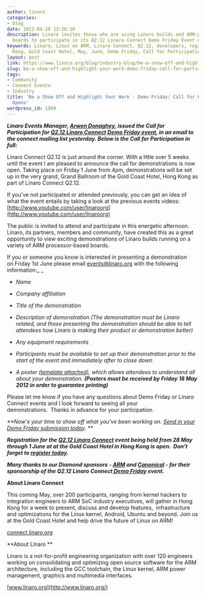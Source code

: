 ```yaml
---
author: linaro
categories:
- blog
date: 2012-04-20 13:28:10
description: Linaro invites those who are using Linaro builds and ARM-processor based
  boards to participate in its Q2.12 Linaro Connect Demo Friday Event on 1 June 2012.
keywords: Linaro, Linux on ARM, Linaro Connect, Q2.12, developers, registration, Hong
  Kong, Gold Coast Hotel, May, June, Demo Friday, Call for Participation
layout: post
link: https://www.linaro.org/blog/industry-blog/be-a-show-off-and-highlight-your-work-demo-friday-call-for-participation-opens/
slug: be-a-show-off-and-highlight-your-work-demo-friday-call-for-participation-opens
tags:
- Community
- Connect Events
- Industry
title: 'Be a Show Off and Highlight Your Work - Demo Friday: Call for Participation
  Opens'
wordpress_id: 1569
---
```


_**Linaro Events Manager, [Arwen Donaghey](/about/), issued the Call for Participation for [Q2.12 Linaro Connect](http://connect.linaro.org/resources/) [Demo Friday event](/blog/be-a-show-off-and-highlight-your-work-demo-friday-call-for-participation-opens/), in an email to the connect mailing list yesterday. Below is the Call for Participation in full:**_


Linaro Connect Q2.12 is just around the corner. With a little over 5 weeks until the event I am pleased to announce the call for demonstrations is now open. Taking place on Friday 1 June from 4pm, demonstrations will be set up in the very grand, Grand Ballroom of the Gold Coast Hotel, Hong Kong as part of Linaro Connect Q2.12.

If you’ve not participated or attended previously, you can get an idea of what the event entails by taking a look at the previous events videos: [http://www.youtube.com/user/linaroorg](http://www.youtube.com/user/linaroorg)

The public is invited to attend and participate in this energetic afternoon.  Linaro, its partners, members and community, have created this as a great opportunity to view exciting demonstrations of Linaro builds running on a variety of ARM processor-based boards.


If you or someone you know is interested in presenting a demonstration on Friday 1st June please email [events@linaro.org](mailto:events@linaro.org) with the following information:_ _


  * _Name_

  * _Company affiliation_


  * _Title of the demonstration_


  * _Description of demonstration (The demonstration must be Linaro related, and those presenting the demonstration should be able to tell attendees how Linaro is making their product or demonstration better)_


  * _Any equipment requirements_


  * _Participants must be available to set up their demonstration prior to the start of the event and immediately after to close down_


  * _A poster [(template attached)](/assets/pdf/Demo-Friday-Poster-Template_HK.odp), which allows attendees to understand all about your demonstration. **(Posters must be received by Friday 18 May 2012 in order to guarantee printing)**_


Please let me know if you have any questions about Demo Friday or Linaro Connect events and I look forward to seeing all your demonstrations.  Thanks in advance for your participation.


_**Now's your time to show off what you've been working on. [ Send in your Demo Friday submission today](mailto:events@linaro.org). **_

_**Registration for the [Q2.12 Linaro Connect](http://connect.linaro.org/resources/) event being held from 28 May through 1 June at at the Gold Coast Hotel in Hong Kong is open.  Don't forget to [register today](http://connect.linaro.org/attend/).**_

**_Many thanks to our Diamond sponsors - [ARM](http://www.arm.com/) and [Canonical](http://www.canonical.com/) - for their sponsorship of the Q2.12 Linaro Connect[ Demo Friday](/blog/be-a-show-off-and-highlight-your-work-demo-friday-call-for-participation-opens/) event._**

**About Linaro Connect**

This coming May, over 200 participants, ranging from kernel hackers to integration engineers to ARM SoC industry executives, will gather in Hong Kong for a week to present, discuss and develop features,  infrastructure and optimizations for the Linux kernel, Android, Ubuntu and beyond. Join us at the Gold Coast Hotel and help drive the future of Linux on ARM!

[connect.linaro.org](http://connect.linaro.org/resources/)

**About Linaro **

Linaro is a not-for-profit engineering organization with over 120 engineers working on consolidating and optimizing open source software for the ARM architecture, including the GCC toolchain, the Linux kernel, ARM power management, graphics and multimedia interfaces.

[www.linaro.org](http://www.linaro.org/)